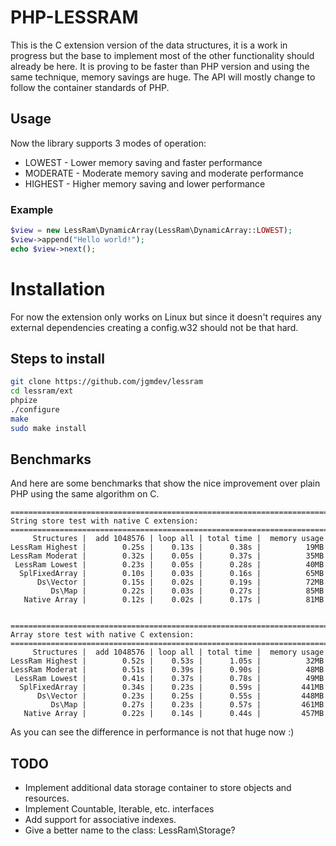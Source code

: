 # PHP-LESSRAM

This is the C extension version of the data structures, it is a work in
progress but the base to implement most of the other functionality should
already be here. It is proving to be faster than PHP version and using the
same technique, memory savings are huge. The API will mostly change to follow
the container standards of PHP.

## Usage

Now the library supports 3 modes of operation:

* LOWEST - Lower memory saving and faster performance
* MODERATE - Moderate memory saving and moderate performance
* HIGHEST - Higher memory saving and lower performance

### Example

```php
$view = new LessRam\DynamicArray(LessRam\DynamicArray::LOWEST);
$view->append("Hello world!");
echo $view->next();
```

# Installation

For now the extension only works on Linux but since it doesn't requires any 
external dependencies creating a config.w32 should not be that hard.

## Steps to install

```sh
git clone https://github.com/jgmdev/lessram
cd lessram/ext
phpize
./configure
make
sudo make install
```

## Benchmarks

And here are some benchmarks that show the nice improvement over plain PHP
using the same algorithm on C.

```
=======================================================================
String store test with native C extension:
=======================================================================
     Structures |  add 1048576 | loop all | total time |  memory usage
LessRam Highest |        0.25s |    0.13s |      0.38s |          19MB
LessRam Moderat |        0.32s |    0.05s |      0.37s |          35MB
 LessRam Lowest |        0.23s |    0.05s |      0.28s |          40MB
  SplFixedArray |        0.10s |    0.03s |      0.16s |          65MB
      Ds\Vector |        0.15s |    0.02s |      0.19s |          72MB
         Ds\Map |        0.22s |    0.03s |      0.27s |          85MB
   Native Array |        0.12s |    0.02s |      0.17s |          81MB


=======================================================================
Array store test with native C extension:
=======================================================================
     Structures |  add 1048576 | loop all | total time |  memory usage
LessRam Highest |        0.52s |    0.53s |      1.05s |          32MB
LessRam Moderat |        0.51s |    0.39s |      0.90s |          48MB
 LessRam Lowest |        0.41s |    0.37s |      0.78s |          49MB
  SplFixedArray |        0.34s |    0.23s |      0.59s |         441MB
      Ds\Vector |        0.23s |    0.25s |      0.55s |         448MB
         Ds\Map |        0.27s |    0.23s |      0.57s |         461MB
   Native Array |        0.22s |    0.14s |      0.44s |         457MB
```

As you can see the difference in performance is not that huge now :)

## TODO

* Implement additional data storage container to store objects and resources.
* Implement Countable, Iterable, etc. interfaces
* Add support for associative indexes.
* Give a better name to the class: LessRam\Storage?